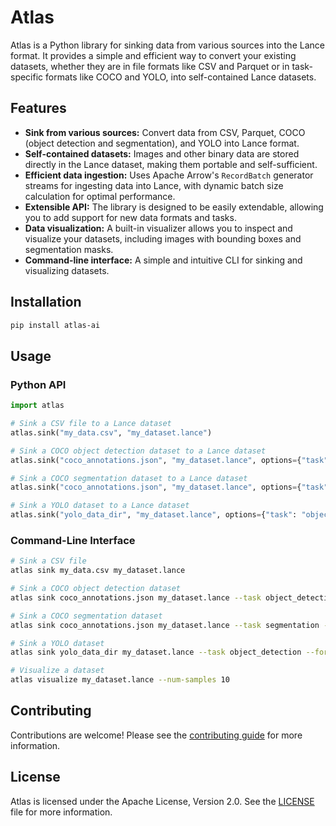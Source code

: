 # Atlas

Atlas is a Python library for sinking data from various sources into the Lance format. It provides a simple and efficient way to convert your existing datasets, whether they are in file formats like CSV and Parquet or in task-specific formats like COCO and YOLO, into self-contained Lance datasets.

## Features

- **Sink from various sources:** Convert data from CSV, Parquet, COCO (object detection and segmentation), and YOLO into Lance format.
- **Self-contained datasets:** Images and other binary data are stored directly in the Lance dataset, making them portable and self-sufficient.
- **Efficient data ingestion:** Uses Apache Arrow's `RecordBatch` generator streams for ingesting data into Lance, with dynamic batch size calculation for optimal performance.
- **Extensible API:** The library is designed to be easily extendable, allowing you to add support for new data formats and tasks.
- **Data visualization:** A built-in visualizer allows you to inspect and visualize your datasets, including images with bounding boxes and segmentation masks.
- **Command-line interface:** A simple and intuitive CLI for sinking and visualizing datasets.

## Installation

```bash
pip install atlas-ai
```

## Usage

### Python API

```python
import atlas

# Sink a CSV file to a Lance dataset
atlas.sink("my_data.csv", "my_dataset.lance")

# Sink a COCO object detection dataset to a Lance dataset
atlas.sink("coco_annotations.json", "my_dataset.lance", options={"task": "object_detection", "format": "coco"})

# Sink a COCO segmentation dataset to a Lance dataset
atlas.sink("coco_annotations.json", "my_dataset.lance", options={"task": "segmentation", "format": "coco"})

# Sink a YOLO dataset to a Lance dataset
atlas.sink("yolo_data_dir", "my_dataset.lance", options={"task": "object_detection", "format": "yolo"})
```

### Command-Line Interface

```bash
# Sink a CSV file
atlas sink my_data.csv my_dataset.lance

# Sink a COCO object detection dataset
atlas sink coco_annotations.json my_dataset.lance --task object_detection --format coco

# Sink a COCO segmentation dataset
atlas sink coco_annotations.json my_dataset.lance --task segmentation --format coco

# Sink a YOLO dataset
atlas sink yolo_data_dir my_dataset.lance --task object_detection --format yolo

# Visualize a dataset
atlas visualize my_dataset.lance --num-samples 10
```

## Contributing

Contributions are welcome! Please see the [contributing guide](CONTRIBUTING.md) for more information.

## License

Atlas is licensed under the Apache License, Version 2.0. See the [LICENSE](LICENSE) file for more information.
